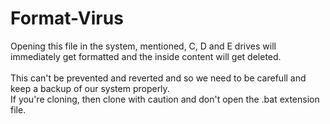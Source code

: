 # Format-Virus



Opening this file in the system, mentioned, C, D and E drives will immediately get formatted 
and the inside content will get deleted.
<br>
<br>
This can't be prevented and reverted and so we need to be carefull and keep a backup of our system properly.
<br>
If you're cloning, then clone with caution and don't open the .bat extension file.

